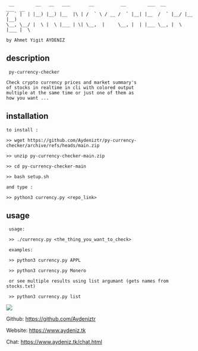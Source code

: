 ```
 __        __   __   ___       __          __        ___  __        ___  __  
/  ` |  | |__) |__) |__  |\ | /  ` \ / __ /  ` |__| |__  /  ` |__/ |__  |__) 
\__, \__/ |  \ |  \ |___ | \| \__,  |     \__, |  | |___ \__, |  \ |___ |  \ 
                                                                             
by Ahmet Yigit AYDENIZ

```

## description
```
 py-currency-checker

Check crypto currency prices and market summary's 
of stocks in realtime in cli with colored output
multiple at the same time or just one of them as 
how you want ...

```

## installation

```
to install :

>> wget https://github.com/Aydeniztr/py-currency-checker/archive/refs/heads/main.zip

>> unzip py-currency-checker-main.zip

>> cd py-currency-checker-main

>> bash setup.sh

and type :

>> python3 currency.py <repo_link>

```

## usage

```
 usage:
 
 >> ./currency.py <the_thing_you_want_to_check>
 
 examples:
 
 >> python3 currency.py APPL
 
 >> python3 currency.py Monero
 
 or see multiple results using list argumant (gets names from stocks.txt)
 
 >> python3 currency.py list

```

<img src='https://github.com/Aydeniztr/py-currency-checker/raw/main/3398E534-34BA-4B3D-99A8-CA20DA018E22.jpeg'>

  Github: https://github.com/Aydeniztr
  
  Website: https://www.aydeniz.tk 
  
  Chat: https://www.aydeniz.tk/chat.html 

 



